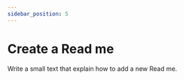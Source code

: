 ```yaml
---
sidebar_position: 5
---
```


# Create a Read me

Write a small text that explain how to add a new Read me.
